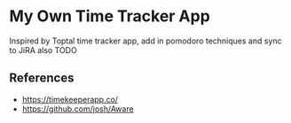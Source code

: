 # My Own Time Tracker App

Inspired by Toptal time tracker app, add in pomodoro techniques and sync to JiRA
also TODO

## References
- https://timekeeperapp.co/
- https://github.com/josh/Aware
